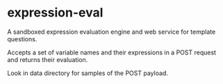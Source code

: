# expression-eval

A sandboxed expression evaluation engine and web service for template questions.

Accepts a set of variable names and their expressions in a POST request and returns
their evaluation.

Look in data directory for samples of the POST payload.



